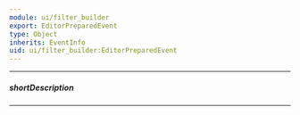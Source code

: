 ```yaml
---
module: ui/filter_builder
export: EditorPreparedEvent
type: Object
inherits: EventInfo
uid: ui/filter_builder:EditorPreparedEvent
---
```

---
##### shortDescription
<!-- Description goes here -->

---
<!-- Description goes here -->